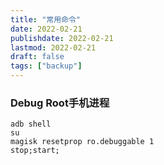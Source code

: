 ```yaml
---
title: "常用命令"
date: 2022-02-21
publishdate: 2022-02-21
lastmod: 2022-02-21
draft: false
tags: ["backup"]
---
```


### Debug Root手机进程

``` shell
adb shell
su
magisk resetprop ro.debuggable 1
stop;start;
```